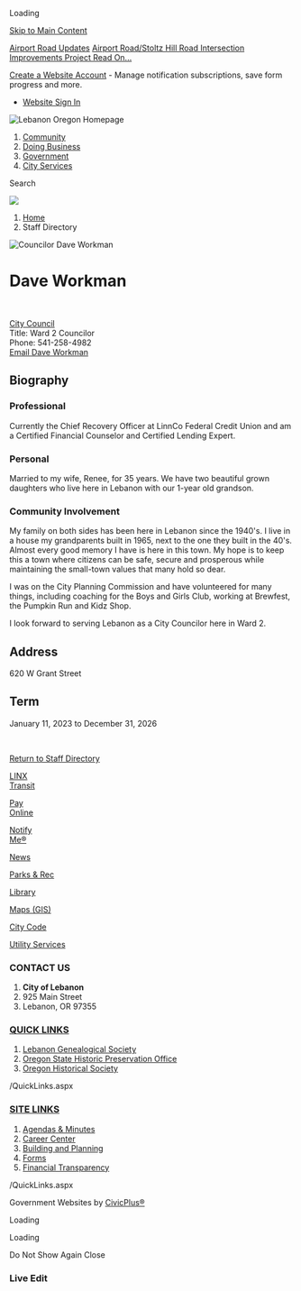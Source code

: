 Loading

[Skip to Main Content](https://www.lebanonoregon.gov/directory.aspx?eid=49%2F)

[Airport Road Updates](https://www.lebanonoregon.gov/AlertCenter.aspx) [Airport Road/Stoltz Hill Road Intersection Improvements Project Read On...](https://www.lebanonoregon.gov/625/Airport-RoadStoltz-Hill-Road-Intersectio)

[Create a Website Account](https://www.lebanonoregon.gov/MyAccount/ProfileCreate) - Manage notification subscriptions, save form progress and more.   

- [Website Sign In](https://www.lebanonoregon.gov/MyAccount)

![Lebanon Oregon Homepage](https://www.lebanonoregon.gov/ImageRepository/Document?documentID=712)

1. [Community](https://www.lebanonoregon.gov/31/Community)
2. [Doing Business](https://www.lebanonoregon.gov/35/Doing-Business)
3. [Government](https://www.lebanonoregon.gov/27/Government)
4. [City Services](https://www.lebanonoregon.gov/9/City-Services)

Search

![](https://www.lebanonoregon.gov/ImageRepository/Document?documentID=658)

1. [Home](https://www.lebanonoregon.gov)
2. Staff Directory

![Councilor Dave Workman](https://www.lebanonoregon.gov/ImageRepository/Document?documentID=564 "Councilor Dave Workman")

# Dave Workman

 

[City Council](https://www.lebanonoregon.gov/Directory.aspx?DID=36)  
Title: Ward 2 Councilor  
Phone: 541-258-4982  
[Email Dave Workman](mailto:dave.workman@lebanonoregon.gov)

## Biography

### Professional

Currently the Chief Recovery Officer at LinnCo Federal Credit Union and am a Certified Financial Counselor and Certified Lending Expert.

### Personal

Married to my wife, Renee, for 35 years. We have two beautiful grown daughters who live here in Lebanon with our 1-year old grandson.

### Community Involvement

My family on both sides has been here in Lebanon since the 1940's. I live in a house my grandparents built in 1965, next to the one they built in the 40's. Almost every good memory I have is here in this town. My hope is to keep this a town where citizens can be safe, secure and prosperous while maintaining the small-town values that many hold so dear.

I was on the City Planning Commission and have volunteered for many things, including coaching for the Boys and Girls Club, working at Brewfest, the Pumpkin Run and Kidz Shop.

I look forward to serving Lebanon as a City Councilor here in Ward 2.

## Address

620 W Grant Street

## Term

January 11, 2023 to December 31, 2026

 

[Return to Staff Directory](https://www.lebanonoregon.gov/Directory.aspx)

[LINX  
Transit](https://www.lebanonoregon.gov/415/Transportation)

[Pay  
Online](https://www.lebanonoregon.gov/430/Payment-Center)

[Notify  
Me®](https://www.lebanonoregon.gov/list.aspx)

[News](https://www.lebanonoregon.gov/civicalerts.aspx)

[Parks &amp; Rec](https://www.lebanonoregon.gov/371/Parks-Recreation)

[Library](https://www.lebanonoregon.gov/233/Library)

[Maps (GIS)](https://www.lebanonoregon.gov/243/Geographic-Information-System-GIS)

[City Code](https://library.municode.com/or/lebanon/codes/code_of_ordinances)

[Utility Services](https://www.lebanonoregon.gov/302/Utility-Services)

### CONTACT US

1. **City of Lebanon**
2. 925 Main Street
3. Lebanon, OR 97355

### [QUICK LINKS](https://www.lebanonoregon.gov/QuickLinks.aspx?CID=22)

1. [Lebanon Genealogical Society](https://www.usgennet.org/usa/or/town/lebanon)
2. [Oregon State Historic Preservation Office](https://www.oregon.gov/OPRD/HCD/SHPO/pages/index.aspx)
3. [Oregon Historical Society](https://www.ohs.org)

/QuickLinks.aspx

### [SITE LINKS](https://www.lebanonoregon.gov/QuickLinks.aspx?CID=17)

1. [Agendas &amp; Minutes](https://www.lebanonoregon.gov/496/Agendas-Minutes)
2. [Career Center](https://workforcenow.adp.com/mascsr/default/mdf/recruitment/recruitment.html?cid=caf6b2e0-d183-4999-9b27-498d14240864&ccId=19000101_000001&lang=en_US)
3. [Building and Planning](https://www.lebanonoregon.gov/339/Building-Inspection)
4. [Forms](https://www.lebanonoregon.gov/458/Forms-Applications)
5. [Financial Transparency](https://cleargov.com/oregon/linn/city/lebanon)

/QuickLinks.aspx

Government Websites by [CivicPlus®](https://connect.civicplus.com/referral)

Loading

Loading

Do Not Show Again Close

### Live Edit